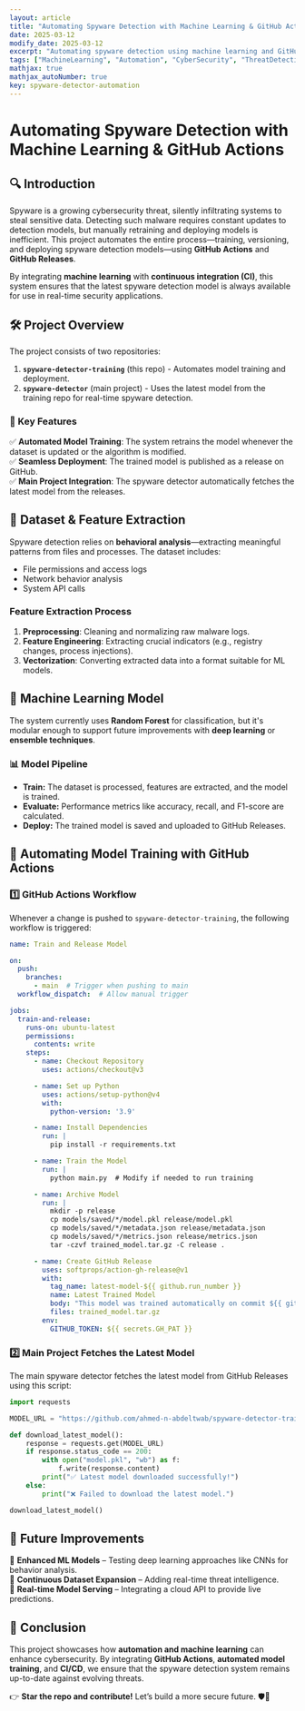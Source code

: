```yaml
---
layout: article
title: "Automating Spyware Detection with Machine Learning & GitHub Actions"
date: 2025-03-12
modify_date: 2025-03-12
excerpt: "Automating spyware detection using machine learning and GitHub Actions enables seamless model updates and deployment. This blog explores how we built a system that retrains and releases the latest spyware detection model whenever the dataset or algorithm changes, ensuring up-to-date security defenses."
tags: ["MachineLearning", "Automation", "CyberSecurity", "ThreatDetection", "GitHubActions", "MLOps", "AIForSecurity", "BackendDevelopment", "Python", "CI/CD", "CloudSecurity", "ModelDeployment", "DataScience"]
mathjax: true
mathjax_autoNumber: true
key: spyware-detector-automation
---
```


# **Automating Spyware Detection with Machine Learning & GitHub Actions**

## **🔍 Introduction**
Spyware is a growing cybersecurity threat, silently infiltrating systems to steal sensitive data. Detecting such malware requires constant updates to detection models, but manually retraining and deploying models is inefficient. This project automates the entire process—training, versioning, and deploying spyware detection models—using **GitHub Actions** and **GitHub Releases**.

By integrating **machine learning** with **continuous integration (CI)**, this system ensures that the latest spyware detection model is always available for use in real-time security applications.

## **🛠 Project Overview**
The project consists of two repositories:
1. **`spyware-detector-training`** (this repo) - Automates model training and deployment.
2. **`spyware-detector`** (main project) - Uses the latest model from the training repo for real-time spyware detection.

### **📌 Key Features**
✅ **Automated Model Training**: The system retrains the model whenever the dataset is updated or the algorithm is modified.  
✅ **Seamless Deployment**: The trained model is published as a release on GitHub.  
✅ **Main Project Integration**: The spyware detector automatically fetches the latest model from the releases.

## **📂 Dataset & Feature Extraction**
Spyware detection relies on **behavioral analysis**—extracting meaningful patterns from files and processes. The dataset includes:
- File permissions and access logs
- Network behavior analysis
- System API calls

### **Feature Extraction Process**
1. **Preprocessing**: Cleaning and normalizing raw malware logs.
2. **Feature Engineering**: Extracting crucial indicators (e.g., registry changes, process injections).
3. **Vectorization**: Converting extracted data into a format suitable for ML models.

## **🤖 Machine Learning Model**
The system currently uses **Random Forest** for classification, but it's modular enough to support future improvements with **deep learning** or **ensemble techniques**.

### **📊 Model Pipeline**
- **Train:** The dataset is processed, features are extracted, and the model is trained.
- **Evaluate:** Performance metrics like accuracy, recall, and F1-score are calculated.
- **Deploy:** The trained model is saved and uploaded to GitHub Releases.

## **🚀 Automating Model Training with GitHub Actions**
### **1️⃣ GitHub Actions Workflow**
Whenever a change is pushed to `spyware-detector-training`, the following workflow is triggered:


```yml
name: Train and Release Model

on:
  push:
    branches:
      - main  # Trigger when pushing to main
  workflow_dispatch:  # Allow manual trigger

jobs:
  train-and-release:
    runs-on: ubuntu-latest
    permissions:
      contents: write
    steps:
      - name: Checkout Repository
        uses: actions/checkout@v3

      - name: Set up Python
        uses: actions/setup-python@v4
        with:
          python-version: '3.9'

      - name: Install Dependencies
        run: |
          pip install -r requirements.txt

      - name: Train the Model
        run: |
          python main.py  # Modify if needed to run training

      - name: Archive Model
        run: |
          mkdir -p release
          cp models/saved/*/model.pkl release/model.pkl
          cp models/saved/*/metadata.json release/metadata.json
          cp models/saved/*/metrics.json release/metrics.json
          tar -czvf trained_model.tar.gz -C release .

      - name: Create GitHub Release
        uses: softprops/action-gh-release@v1
        with:
          tag_name: latest-model-${{ github.run_number }}
          name: Latest Trained Model
          body: "This model was trained automatically on commit ${{ github.sha }}"
          files: trained_model.tar.gz
        env:
          GITHUB_TOKEN: ${{ secrets.GH_PAT }}
```

### **2️⃣ Main Project Fetches the Latest Model**
The main spyware detector fetches the latest model from GitHub Releases using this script:

```python
import requests

MODEL_URL = "https://github.com/ahmed-n-abdeltwab/spyware-detector-training/releases/latest/download/model.pkl"

def download_latest_model():
    response = requests.get(MODEL_URL)
    if response.status_code == 200:
        with open("model.pkl", "wb") as f:
            f.write(response.content)
        print("✅ Latest model downloaded successfully!")
    else:
        print("❌ Failed to download the latest model.")

download_latest_model()
```

## **📢 Future Improvements**
🚀 **Enhanced ML Models** – Testing deep learning approaches like CNNs for behavior analysis.  
🔄 **Continuous Dataset Expansion** – Adding real-time threat intelligence.  
📡 **Real-time Model Serving** – Integrating a cloud API to provide live predictions.

## **🔗 Conclusion**
This project showcases how **automation and machine learning** can enhance cybersecurity. By integrating **GitHub Actions**, **automated model training**, and **CI/CD**, we ensure that the spyware detection system remains up-to-date against evolving threats.

👉 **Star the repo and contribute!** Let’s build a more secure future. 🛡️🚀

